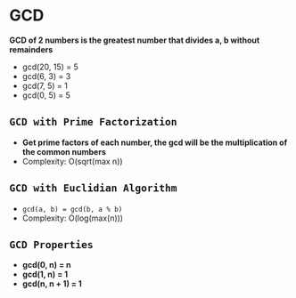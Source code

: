 # GCD 
**GCD of 2 numbers is the greatest number that divides a, b without remainders**
- gcd(20, 15) = 5
- gcd(6, 3) = 3
- gcd(7, 5) = 1
- gcd(0, 5) = 5

## `GCD with Prime Factorization` 
- **Get prime factors of each number, the gcd will be the multiplication of the common numbers**
- Complexity: O(sqrt(max n))

## `GCD with Euclidian Algorithm`
- `gcd(a, b) = gcd(b, a % b)`
- Complexity: O(log(max(n)))

## `GCD Properties`
- **gcd(0, n) = n**
- **gcd(1, n) = 1**
- **gcd(n, n + 1) = 1**

